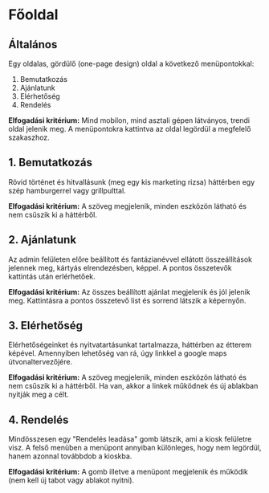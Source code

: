 # **Főoldal**
## **Általános**
Egy oldalas, gördülő (one-page design) oldal a következő menüpontokkal:

1. Bemutatkozás
1. Ajánlatunk
1. Elérhetőség
1. Rendelés

**Elfogadási kritérium:**
Mind mobilon, mind asztali gépen látványos, trendi oldal jelenik meg. A menüpontokra kattintva az oldal legördül a megfelelő szakaszhoz.
## **1. Bemutatkozás**
Rövid történet és hitvallásunk (meg egy kis marketing rizsa) háttérben egy szép hamburgerrel vagy grillpulttal.

**Elfogadási kritérium:**
A szöveg megjelenik, minden eszközön látható és nem csűszik ki a háttérből.
## **2. Ajánlatunk**
Az admin felületen előre beállított és fantázianévvel ellátott összeállítások jelennek meg, kártyás elrendezésben, képpel. A pontos összetevők kattintás után erlérhetőek.

**Elfogadási kritérium:**
Az összes beállított ajánlat megjelenik és jól jelenik meg. Kattintásra a pontos összetevő list és sorrend látszik a képernyőn.
## **3. Elérhetőség**
Elérhetőségeinket és nyitvatartásunkat tartalmazza, háttérben az étterem képével. Amennyiben lehetőség van rá, úgy linkkel a google maps útvonaltervezőjére.

**Elfogadási kritérium:**
A szöveg megjelenik, minden eszközön látható és nem csűszik ki a háttérből. Ha van, akkor a linkek működnek és új ablakban nyitják meg a célt.
## **4. Rendelés**
Mindösszesen egy "Rendelés leadása" gomb látszik, ami a kiosk felületre visz. A felső menüben a menüpont annyiban különleges, hogy nem legördül, hanem azonnal továbbdob a kioskba. 

**Elfogadási kritérium:**
A gomb illetve a menüpont megjelenik és működik (nem kell új tabot vagy ablakot nyitni).
